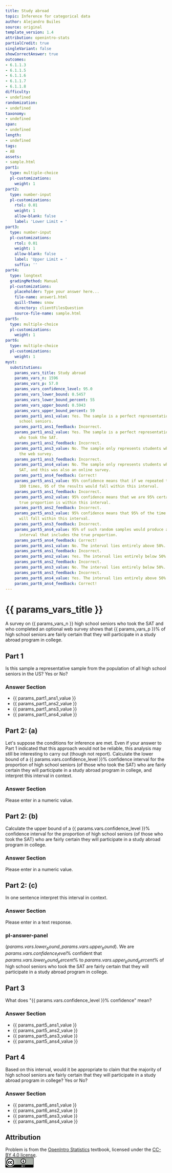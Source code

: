 ```yaml
---
title: Study abroad
topic: Inference for categorical data
author: Alejandro Builes
source: original
template_version: 1.4
attribution: openintro-stats
partialCredit: true
singleVariant: false
showCorrectAnswer: true
outcomes:
- 6.1.1.3
- 6.1.1.5
- 6.1.1.6
- 6.1.1.7
- 6.1.1.8
difficulty:
- undefined
randomization:
- undefined
taxonomy:
- undefined
span:
- undefined
length:
- undefined
tags:
- AB
assets:
- sample.html
part1:
  type: multiple-choice
  pl-customizations:
    weight: 1
part2:
  type: number-input
  pl-customizations:
    rtol: 0.01
    weight: 1
    allow-blank: false
    label: 'Lower Limit = '
part3:
  type: number-input
  pl-customizations:
    rtol: 0.01
    weight: 1
    allow-blank: false
    label: 'Upper Limit = '
    suffix: ''
part4:
  type: longtext
  gradingMethod: Manual
  pl-customizations:
    placeholder: Type your answer here...
    file-name: answer1.html
    quill-theme: snow
    directory: clientFilesQuestion
    source-file-name: sample.html
part5:
  type: multiple-choice
  pl-customizations:
    weight: 1
part6:
  type: multiple-choice
  pl-customizations:
    weight: 1
myst:
  substitutions:
    params_vars_title: Study abroad
    params_vars_n: 1596
    params_vars_p: 57.0
    params_vars_confidence_level: 95.0
    params_vars_lower_bound: 0.5457
    params_vars_lower_bound_percent: 55
    params_vars_upper_bound: 0.5943
    params_vars_upper_bound_percent: 59
    params_part1_ans1_value: Yes. The sample is a perfect representation of all high
      school seniors.
    params_part1_ans1_feedback: Incorrect.
    params_part1_ans2_value: Yes. The sample is a perfect representation of all students
      who took the SAT.
    params_part1_ans2_feedback: Incorrect.
    params_part1_ans3_value: No. The sample only represents students who completed
      the web survey.
    params_part1_ans3_feedback: Incorrect.
    params_part1_ans4_value: No. The sample only represents students who took the
      SAT, and this was also an online survey.
    params_part1_ans4_feedback: Correct!
    params_part5_ans1_value: 95% confidence means that if we repeated this survey
      100 times, 95 of the results would fall within this interval.
    params_part5_ans1_feedback: Incorrect.
    params_part5_ans2_value: 95% confidence means that we are 95% certain that the
      true proportion is within this interval.
    params_part5_ans2_feedback: Incorrect.
    params_part5_ans3_value: 95% confidence means that 95% of the time the true proportion
      will fall within this interval.
    params_part5_ans3_feedback: Incorrect.
    params_part5_ans4_value: 95% of such random samples would produce a 95% confidence
      interval that includes the true proportion.
    params_part5_ans4_feedback: Correct!
    params_part6_ans1_value: No. The interval lies entirely above 50%.
    params_part6_ans1_feedback: Incorrect.
    params_part6_ans2_value: Yes. The interval lies entirely below 50%.
    params_part6_ans2_feedback: Incorrect.
    params_part6_ans3_value: No. The interval lies entirely below 50%.
    params_part6_ans3_feedback: Incorrect.
    params_part6_ans4_value: Yes. The interval lies entirely above 50%.
    params_part6_ans4_feedback: Correct!
---
```

# {{ params_vars_title }}
A survey on {{  params_vars_n }} high school seniors who took the SAT and who completed an optional web survey shows that {{ params_vars_p }}% of high school seniors are fairly certain that they will participate in a study abroad program in college.

## Part 1

Is this sample a representative sample from the population of all high school seniors in the US? Yes or No?

### Answer Section

- {{ params_part1_ans1_value }}
- {{ params_part1_ans2_value }}
- {{ params_part1_ans3_value }}
- {{ params_part1_ans4_value }}

## Part 2: (a)

Let's suppose the conditions for inference are met. Even if your answer to Part 1 indicated that this approach would not be reliable, this analysis may still be interesting to carry out (though not report). Calculate the lower bound of a {{ params.vars.confidence_level }}% confidence interval for the proportion of high school seniors (of those who took the SAT) who are fairly certain they will participate in a study abroad program in college, and interpret this interval in context.

### Answer Section

Please enter in a numeric value.

## Part 2: (b)

Calculate the upper bound of a {{ params.vars.confidence_level }}% confidence interval for the proportion of high school seniors (of those who took the SAT) who are fairly certain they will participate in a study abroad program in college.

### Answer Section

Please enter in a numeric value.

## Part 2: (c)

In one sentence interpret this interval in context.

### Answer Section

Please enter in a text response.

### pl-answer-panel

$({{ params.vars.lower_bound }}, {{ params.vars.upper_bound }})$. We are ${{ params.vars.confidence_level }}$% confident that ${{ params.vars.lower_bound_percent }}$% to ${{ params.vars.upper_bound_percent }}$% of high school seniors who took the SAT are fairly certain that they will participate in a study abroad program in college.

## Part 3

What does "{{ params.vars.confidence_level }}% confidence" mean?

### Answer Section

- {{ params_part5_ans1_value }}
- {{ params_part5_ans2_value }}
- {{ params_part5_ans3_value }}
- {{ params_part5_ans4_value }}

## Part 4

Based on this interval, would it be appropriate to claim that the majority of high school seniors are fairly certain that they will participate in a study abroad program in college? Yes or No?

### Answer Section

- {{ params_part6_ans1_value }}
- {{ params_part6_ans2_value }}
- {{ params_part6_ans3_value }}
- {{ params_part6_ans4_value }}

## Attribution

Problem is from the [OpenIntro Statistics](https://openintro.org/book/os/) textbook, licensed under the [CC-BY 4.0 license](https://creativecommons.org/licenses/by/4.0/).<br>![Image representing the Creative Commons 4.0 BY license.](https://raw.githubusercontent.com/firasm/bits/master/by.png)